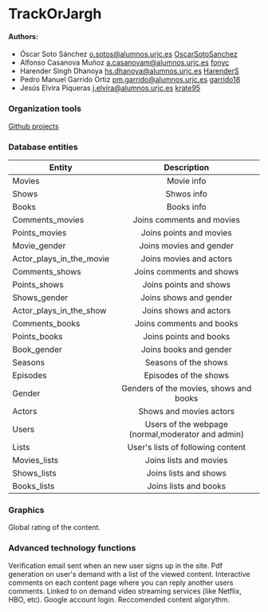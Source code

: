 # TrackOrJargh
#### Authors:
- Óscar Soto Sánchez o.sotos@alumnos.urjc.es [OscarSotoSanchez](https://github.com/OscarSotoSanchez)
- Alfonso Casanova Muñoz a.casanovam@alumnos.urjc.es [fonyc](https://github.com/fonyc)
- Harender Singh Dhanoya hs.dhanoya@alumnos.urjc.es [HarenderS](https://github.com/HarenderS)
- Pedro Manuel Garrido Ortiz pm.garrido@alumnos.urjc.es [garrido18](https://github.com/garrido18)
- Jesús Elvira Piqueras j.elvira@alumnos.urjc.es [krate95](https://github.com/krate95)


### Organization tools
[Github projects](https://github.com/krate95/TrackOrJargh/projects)


### Database entities

| Entity                    | Description                                       |
| ------------------------- |:-------------------------------------------------:|
| Movies                    | Movie info                                        |
| Shows                     | Shwos info                                        |
| Books                     | Books info                                        |
| Comments_movies           | Joins comments and movies                         |
| Points_movies             | Joins points and movies                           |
| Movie_gender              | Joins movies and gender                           |
| Actor_plays_in_the_movie  | Joins movies and actors                           |
| Comments_shows            | Joins comments and shows                          |
| Points_shows              | Joins points and shows                            |
| Shows_gender              | Joins shows and gender                            |
| Actor_plays_in_the_show   | Joins shows and actors                            |
| Comments_books            | Joins comments and books                          |
| Points_books              | Joins points and books                            |
| Book_gender               | Joins books and gender                            |
| Seasons                   | Seasons of the shows                              |
| Episodes                  | Episodes of the shows                             |
| Gender                    | Genders of the movies, shows and books            |
| Actors                    | Shows and movies actors                           |    
| Users                     | Users of the webpage (normal,moderator and admin) |
| Lists                     | User's lists of following content                 |
| Movies_lists              | Joins lists and movies                            |
| Shows_lists               | Joins lists and shows                             |
| Books_lists               | Joins lists and books                             |




### Graphics
Global rating of the content.

### Advanced technology functions

Verification email sent when an new user signs up in the site.
Pdf generation on user's demand with a list of the viewed content.
Interactive comments on each content page where you can reply another users comments.
Linked to on demand video streaming services (like Netflix, HBO, etc).
Google account login.
Reccomended content algorythm.


